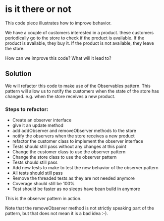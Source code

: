 # is it there or not

This code piece illustrates how to improve behavior.

We have a couple of customers interested in a product. these customers periodically go to the store to check if the
product is available. If the product is available, they buy it. If the product is not available, they leave the store.

How can we improve this code? What will it lead to?

## Solution

We will refactor this code to make use of the Observables pattern.
This pattern will allow us to notify the customers when the state of the store has changed.
e.g. when the store receives a new product.

### Steps to refactor:

- Create an observer interface
- give it an update method
- add addObserver and removeObserver methods to the store
- notify the observers when the store receives a new product
- refactor the customer class to implement the observer interface
- Tests should still pass without any changes at this point
- Change the customer class to use the observer pattern
- Change the store class to use the observer pattern
- Tests should still pass
- Add new tests to make to test the new behavior of the observer pattern
- All tests should still pass
- Remove the threaded tests as they are not needed anymore
- Coverage should still be 100%
- Test should be faster as no sleeps have bean build in anymore

This is the observer pattern in action.

Note that the removeObserver method is not strictly speaking part of the pattern, but that does not mean it is a bad
idea :-).
